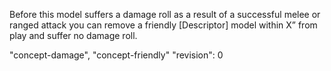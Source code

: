 Before this model suffers a damage roll as a result of a successful melee or ranged attack you can remove a friendly [Descriptor] model within X” from play and suffer no damage roll.

"concept-damage", "concept-friendly"
"revision": 0